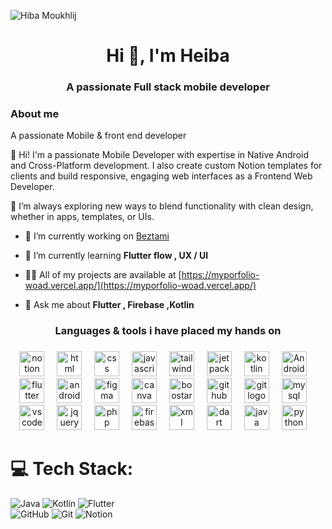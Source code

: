 
![Hiba Moukhlij](https://github.com/user-attachments/assets/7fe7f2b7-18e4-4ec9-a65c-991f90cb61eb)







<h1 align="center">Hi 👋, I'm Heiba</h1>
<h3 align="center">A passionate Full stack mobile developer</h3>
<h3>About me</h3>
<p align="left">A passionate Mobile & front end developer </p>
<p align="left">👋 Hi! I'm a passionate Mobile Developer with expertise in Native Android and Cross-Platform development. I also create custom Notion templates for clients and build responsive, engaging web interfaces as a Frontend Web Developer.

🚀 I’m always exploring new ways to blend functionality with clean design, whether in apps, templates, or UIs.
<br>

- 🔭 I’m currently working on [Beztami](https://github.com/hibamoukhlij/BeztamiApp)

- 🌱 I’m currently learning **Flutter flow , UX / UI**

- 👨‍💻 All of my projects are available at [https://myporfolio-woad.vercel.app/](https://myporfolio-woad.vercel.app/)

- 💬 Ask me about **Flutter , Firebase ,Kotlin**
###






<h3 align="center">Languages & tools i have placed my hands on </h3>

###

<div align="center">
  <img src="https://cdn.jsdelivr.net/gh/devicons/devicon@latest/icons/notion/notion-original.svg" height="40" alt="notion logo"  />
  <img width="12" />
  <img src="https://cdn.jsdelivr.net/gh/devicons/devicon@latest/icons/html5/html5-original.svg" height="40" alt="html logo"  />
  <img width="12" />
  <img src="https://cdn.jsdelivr.net/gh/devicons/devicon@latest/icons/css3/css3-original.svg" height="40" alt="css logo"  />
  <img width="12" />
  <img src="https://cdn.jsdelivr.net/gh/devicons/devicon/icons/javascript/javascript-original.svg" height="40" alt="javascript logo"  />
  <img width="12" />
  <img src="https://cdn.jsdelivr.net/gh/devicons/devicon@latest/icons/tailwindcss/tailwindcss-original.svg" height="40" alt="tailwind logo"  />
  <img width="12" />
  <img src="https://cdn.jsdelivr.net/gh/devicons/devicon@latest/icons/jetpackcompose/jetpackcompose-original.svg" height="40" alt="jetpackcompose logo"  />
  <img width="12" />
  <img src="https://cdn.jsdelivr.net/gh/devicons/devicon@latest/icons/kotlin/kotlin-original.svg" height="40" alt="kotlin logo"  />
  <img width="12" />
  <img src="https://cdn.jsdelivr.net/gh/devicons/devicon@latest/icons/android/android-plain.svg" height="40" alt="Android logo"  />
  <img width="12" />
  <img src="https://cdn.jsdelivr.net/gh/devicons/devicon@latest/icons/flutter/flutter-original.svg" height="40" alt="flutter logo"  />
  <img width="12" />
  <img src="https://cdn.jsdelivr.net/gh/devicons/devicon@latest/icons/androidstudio/androidstudio-original.svg" height="40" alt="android studio logo"  />
  <img width="12" />
   <img src="https://cdn.jsdelivr.net/gh/devicons/devicon@latest/icons/figma/figma-original.svg" height="40" alt="figma logo"  />
  <img width="12" />
  <img src="https://cdn.jsdelivr.net/gh/devicons/devicon@latest/icons/canva/canva-original.svg" height="40" alt="canva logo"  />
  <img width="12" />
   <img src="https://cdn.jsdelivr.net/gh/devicons/devicon@latest/icons/bootstrap/bootstrap-original.svg"  height="40" alt="boostarp logo"  />
  <img width="12" />
   <img src="https://cdn.jsdelivr.net/gh/devicons/devicon@latest/icons/github/github-original.svg"  height="40" alt="github logo"  />
  <img width="12" />
   <img src="https://cdn.jsdelivr.net/gh/devicons/devicon@latest/icons/git/git-original.svg"  height="40" alt="git logo"  />
  <img width="12" />
   <img src="https://cdn.jsdelivr.net/gh/devicons/devicon@latest/icons/mysql/mysql-original.svg"  height="40" alt="mysql logo"  />
  <img width="12" />
   <img src="https://cdn.jsdelivr.net/gh/devicons/devicon@latest/icons/vscode/vscode-original.svg"  height="40" alt="vscode logo"  />
    <img width="12" />
   <img src="https://cdn.jsdelivr.net/gh/devicons/devicon@latest/icons/jquery/jquery-plain-wordmark.svg"  height="40" alt="jquery logo"  />
   <img width="12" />
   <img src="https://cdn.jsdelivr.net/gh/devicons/devicon@latest/icons/php/php-original.svg"  height="40" alt="php logo"  />
   <img width="12" />
   <img src="https://cdn.jsdelivr.net/gh/devicons/devicon@latest/icons/firebase/firebase-original.svg"  height="40" alt="firebase logo"  />
   <img width="12" />
   <img src="https://cdn.jsdelivr.net/gh/devicons/devicon@latest/icons/xml/xml-original.svg"  height="40" alt="xml logo"  />
      <img width="12" />
   <img src="https://cdn.jsdelivr.net/gh/devicons/devicon@latest/icons/dart/dart-original.svg"  height="40" alt="dart logo"  />
      <img width="12" />
   <img src="https://cdn.jsdelivr.net/gh/devicons/devicon@latest/icons/java/java-original.svg" height="40" alt="java logo"  />
      <img width="12" />
   <img src="https://cdn.jsdelivr.net/gh/devicons/devicon@latest/icons/python/python-original.svg"  height="40" alt="python logo"  />
  <img width="12" />

  
   
   
  
</div>

###



# 💻 Tech Stack:
![Java](https://img.shields.io/badge/java-%23ED8B00.svg?style=for-the-badge&logo=openjdk&logoColor=white) 
![Kotlin](https://img.shields.io/badge/kotlin-%237F52FF.svg?style=for-the-badge&logo=kotlin&logoColor=white) 
![Flutter](https://img.shields.io/badge/Flutter-%2302569B.svg?style=for-the-badge&logo=Flutter&logoColor=white)  
![GitHub](https://img.shields.io/badge/github-%23121011.svg?style=for-the-badge&logo=github&logoColor=white) 
![Git](https://img.shields.io/badge/git-%23F05033.svg?style=for-the-badge&logo=git&logoColor=white) 
![Notion](https://img.shields.io/badge/Notion-%23000000.svg?style=for-the-badge&logo=notion&logoColor=white)



  
  


